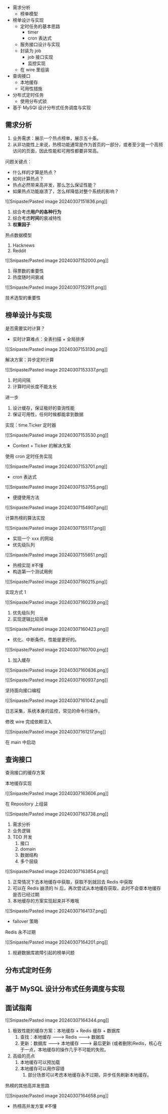 - 需求分析
	- 榜单模型
- 榜单设计与实现
	- 定时任务的基本思路
		- timer
		- cron 表达式
	- 服务接口设计与实现
	- 封装为 job
		- job 接口实现
		- 监控实现
	- 在 wire 里组装
- 查询接口
	- 本地缓存
	- 可用性措施
- 分布式定时任务
	- 使用分布式锁
- 基于 MySQl 设计分布式任务调度与实现

## 需求分析

1. 业务需求：展示一个热点榜单，展示五十条。
2. 从非功能性上来说，热榜功能通常是作为首页的一部分，或者至少是一个高频访问的页面，因此性能和可用性都要非常高。

问题关键点：

- 什么样的才算是热点？
- 如何计算热点？
- 热点必然带来高并发，那么怎么保证性能？
- 如果热点功能崩溃了，怎么样降低对整个系统的影响？

![[Snipaste/Pasted image 20240307151836.png]]

1. 综合考虑**用户的各种行为**
2. 综合考虑**时间**的衰减特性
3. **权重因子**

热点数据模型

1. Hacknews
2. Reddit

![[Snipaste/Pasted image 20240307152000.png]]

1. 得票数的重要性
2. 热度随时间衰减

![[Snipaste/Pasted image 20240307152911.png]]

技术选型的重要性

## 榜单设计与实现

是否需要实时计算？

- 实时计算难点：全表扫描 + 全局排序

![[Snipaste/Pasted image 20240307153130.png]]

解决方案：异步定时计算  

![[Snipaste/Pasted image 20240307153337.png]]

1. 时间间隔
2. 计算时间长度不能太长

进一步

1. 设计缓存，保证极好的查询性能
2. 保证可用性，任何时候都能拿到数据

实现：time.Ticker 定时器

![[Snipaste/Pasted image 20240307153530.png]]

- Context + Ticker 的解决方案

使用 cron 定时任务实现

![[Snipaste/Pasted image 20240307153701.png]]

- cron 表达式  

![[Snipaste/Pasted image 20240307153755.png]]

- 便捷使用方法

![[Snipaste/Pasted image 20240307154907.png]]

计算热榜的算法实现

![[Snipaste/Pasted image 20240307155117.png]]

- 实现一个 xxx 的网站
- 优先级队列

![[Snipaste/Pasted image 20240307155651.png]]

- 热榜实现 #不懂
- 构造第一个测试用例

![[Snipaste/Pasted image 20240307160215.png]]

实现方式 1  

![[Snipaste/Pasted image 20240307160239.png]]

1. 优先级队列
2. 实现逻辑比较简单

![[Snipaste/Pasted image 20240307160423.png]]

- 优化、中断条件。性能是更好的。

![[Snipaste/Pasted image 20240307160700.png]]

1. 加入缓存

![[Snipaste/Pasted image 20240307160836.png]]

![[Snipaste/Pasted image 20240307160937.png]]

坚持面向接口编程

![[Snipaste/Pasted image 20240307161042.png]]

日志采集，系统本身的监控，常见的命令行操作。

修改 wire 完成依赖注入

![[Snipaste/Pasted image 20240307161217.png]]

在 main 中启动

## 查询接口

查询接口的缓存方案

本地缓存实现

![[Snipaste/Pasted image 20240307163606.png]]

在 Repository 上组装

![[Snipaste/Pasted image 20240307163738.png]]

1. 需求分析
2. 业务逻辑
3. TDD 开发
	1. 接口
	2. domain
	3. 数据结构
	4. 多个层级

![[Snipaste/Pasted image 20240307163854.png]]

1. 正常情况下去本地缓存中获取，获取不到就回去 Redis 中获取
2. 可以在 Redis 崩溃的 hi 后，再次尝试从本地缓存获取，此时不会查本地缓存是否已经过期
3. 本地缓存的方案实现起来并不难哦

![[Snipaste/Pasted image 20240307164137.png]]

- fallover 策略

Redis 永不过期

![[Snipaste/Pasted image 20240307164201.png]]

1. 规避数据库故障引起的榜单问题

## 分布式定时任务

## 基于 MySQL 设计分布式任务调度与实现

## 面试指南

![[Snipaste/Pasted image 20240307164344.png]]

1. 极致性能的缓存方案：本地缓存 + Redis 缓存 + 数据库
	1. 查找：本地缓存 ---> Redis ---> 数据库
	2. 更新：数据库 ---> 本地缓存 ---> 最后更新 (或者删除)Redis，核心在于一点，本地缓存的操作几乎不可能的失败。
2. 高级的亮点
	1. 本地缓存可以预加载
	2. 本地缓存可以用作容错
		1. 部分场景可以考虑本地缓存永不过期，异步任务刷新本地缓存。

热榜的其他高并发思路

![[Snipaste/Pasted image 20240307164658.png]]

- 热榜高并发方案 #不懂

